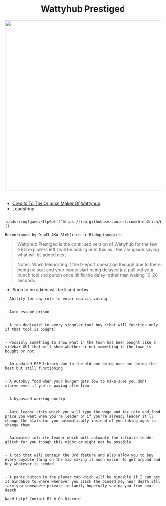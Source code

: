 <h1 align="center"> Wattyhub Prestiged </h1> 
<p align= "center"> <kbd> <img  src="https://i.imgur.com/A64uSZ5.png"width="550"> </kbd><br><br>


- <a href="https://www.youtube.com/@wattyville5476">Credits To The Original Maker Of Wattyhub</a>
- Loadstring
```
 loadstring(game:HttpGet(('https://raw.githubusercontent.com/bleh2rich/WattyhubPrestiged/main/WattyhubPrestiged.lua'),true))()
```
``` Recontinued by Dood3 AKA Bleh2rich or Blehgetsnogirls ```
> Wattyhub Prestiged is the continued version of Wattyhub for the few GRG exploiters left I will be adding onto this as I feel alongside saying what will be added next

> Notes: When teleporting if the teleport doesnt go through due to there being no seat and your inputs start being delayed just pull out your punch tool and punch once itll fix the delay rather than waiting 10-20 seconds


- Soon to be added will be listed below
```
- Ability for any role to enter council voting


- Auto escape prison


- A tab dedicated to every singular tool buy (that will function only if that tool is bought)


- Possibly something to show what in the town has been bought like a sidebar GUI that will show whether or not something in the town is bought or not


- An updated ESP library due to the old one being used not being the best but still functioning


- A Autobuy food when your hunger gets low to make sure you dont starve even if you're paying attention


- A bypassed working noclip


- Auto leader stats which you will type the wage and tax rate and food price you want when you're leader or if you're already leader it'll change the stats for you automatically instead of you taking ages to change them


- Automated infinite leader which will automate the infinite leader glitch for you though this might or might not be possible


- A tab that will contain the 3rd feature and also allow you to buy every buyable thing on the map making it much easier to get around and buy whatever is needed


- A panic button in the player tab which will be bindable if I can get it bindable to where whenever you click the binded key near death itll take you somewhere private instantly hopefully saving you from near death
```


```
Need Help? Contact Bl_h On Discord
```
